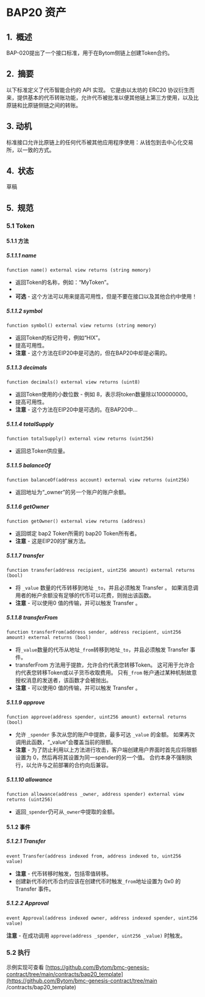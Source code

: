 # BAP20 资产

## 1.  概述

BAP-020提出了一个接口标准，用于在Bytom侧链上创建Token合约。

## 2.  摘要

以下标准定义了代币智能合约的 API 实现。 它是由以太坊的 ERC20 协议衍生而来，提供基本的代币转账功能，允许代币被批准以便其他链上第三方使用，以及比原链和比原链侧链之间的转账。

## 3.  动机

标准接口允许比原链上的任何代币被其他应用程序使用：从钱包到去中心化交易所，以一致的方式。

## 4.  状态

草稿

## 5.  规范

### 5.1 Token

#### 5.1.1 方法

##### 5.1.1.1 name

```
function name() external view returns (string memory)
```

- 返回Token的名称，例如：“MyToken”。
- 
- **可选** - 这个方法可以用来提高可用性，但是不要在接口以及其他合约中使用！

##### 5.1.1.2 symbol

```
function symbol() external view returns (string memory)
```

- 返回Token的标记符号，例如“HIX”。
- 提高可用性。
- **注意** - 这个方法在EIP20中是可选的，但在BAP20中却是必需的。

##### 5.1.1.3 decimals

```
function decimals() external view returns (uint8)
```

- 返回Token使用的小数位数 - 例如 8，表示将token数量除以100000000。
- 提高可用性。
- **注意** - 这个方法在EIP20中是可选的。在BAP20中...

##### 5.1.1.4 totalSupply

```
function totalSupply() external view returns (uint256)
```

- 返回总Token供应量。

##### 5.1.1.5 balanceOf

```
function balanceOf(address account) external view returns (uint256)
```

- 返回地址为“_owner”的另一个账户的账户余额。

##### 5.1.1.6 getOwner

```
function getOwner() external view returns (address)
```

- 返回绑定 bap2 Token所需的 bap20 Token所有者。
- **注意** - 这是EIP20的扩展方法。

##### 5.1.1.7 transfer

```
function transfer(address recipient, uint256 amount) external returns (bool)
```

- 将 `_value` 数量的代币转移到地址 `_to`，并且必须触发 Transfer 。 如果消息调用者的帐户余额没有足够的代币可以花费，则抛出该函数。
- **注意** - 可以使用0 值的传输，并可以触发 Transfer 。

##### 5.1.1.8 transferFrom

```
function transferFrom(address sender, address recipient, uint256 amount) external returns (bool)
```

- 将`_value`数量的代币从地址`_from`转移到地址`_to`，并且必须触发 Transfer 事件。
- transferFrom 方法用于提款，允许合约代表您转移Token。 这可用于允许合约代表您转移Token或以子货币收取费用。 只有`_from` 帐户通过某种机制故意授权消息的发送者，该函数才会被抛出。
- **注意** - 可以使用0 值的传输，并可以触发 Transfer 。

##### 5.1.1.9 approve

```
function approve(address spender, uint256 amount) external returns (bool)
```

- 允许 `_spender` 多次从您的账户中提款，最多可达 `_value` 的金额。 如果再次调用此函数，“_value”会覆盖当前的限额。
- **注意** - 为了防止利用以上方法进行攻击，客户端创建用户界面时首先应将限额设置为 0，然后再将其设置为同一spender的另一个值。 合约本身不强制执行，以允许与之前部署的合约向后兼容。

##### 5.1.1.10 allowance

```
function allowance(address _owner, address spender) external view returns (uint256)
```

- 返回`_spender`仍可从`_owner`中提取的金额。

#### 5.1.2 事件

##### 5.1.2.1 Transfer

```
event Transfer(address indexed from, address indexed to, uint256 value)
```

- **注意** - 代币转移时触发，包括零值转移。
- 创建新代币的代币合约应该在创建代币时触发`_from`地址设置为 0x0 的 Transfer 事件。

##### 5.1.2.2 Approval

```
event Approval(address indexed owner, address indexed spender, uint256 value)
```

**注意** - 在成功调用 `approve(address _spender, uint256 _value)` 时触发。

### 5.2 执行

示例实现可查看 [https://github.com/Bytom/bmc-genesis-contract/tree/main/contracts/bap20_template](https://github.com/Bytom/bmc-genesis-contract/tree/main /contracts/bap20_template)

